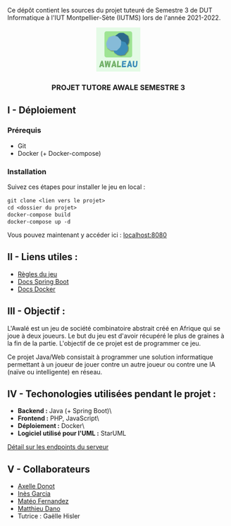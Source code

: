 Ce dépôt contient les sources du projet tuteuré de Semestre 3 de DUT Informatique à l'IUT Montpellier-Sète (IUTMS) lors de l'année 2021-2022.
<div align="center">
	<img src="resources/Logo_Awaleau.png" height="100px">
	<h3 align="center">PROJET TUTORE AWALE SEMESTRE 3</h3>
</div>

## I - Déploiement
### Prérequis
- Git
- Docker (+ Docker-compose)
### Installation
Suivez ces étapes pour installer le jeu en local :

```
git clone <lien vers le projet>
cd <dossier du projet>
docker-compose build
docker-compose up -d
```

Vous pouvez maintenant y accéder ici : [localhost:8080](http://localhost:8080/)

## II - Liens utiles :
- [Règles du jeu](https://www.regledujeu.fr/awale/)
- [Docs Spring Boot](https://docs.spring.io/spring-boot/docs/current/reference/htmlsingle/)
- [Docs Docker](https://docs.docker.com/)

## III - Objectif :
L'Awalé est un jeu de société combinatoire abstrait créé en Afrique qui se joue à deux joueurs. Le but du jeu est d'avoir récupéré le plus de graines à la fin de la partie. L'objectif de ce projet est de programmer ce jeu.

Ce projet Java/Web consistait à programmer une solution informatique permettant à un joueur de jouer contre un autre joueur ou contre une IA (naïve ou intelligente) en réseau.

## IV - Techonologies utilisées pendant le projet :
- **Backend :** Java (+ Spring Boot)\
- **Frontend :** PHP, JavaScript\
- **Déploiement :** Docker\
- **Logiciel utilisé pour l'UML :** StarUML

[Détail sur les endpoints du serveur](./endpoints.md)

## V - Collaborateurs
- [Axelle Donot](https://github.com/Axelle-Donot)
- [Inès Garcia](https://github.com/Ines-Garcia)
- [Matéo Fernandez](https://github.com/mateo-fernandez)
- [Matthieu Dano](https://github.com/matthieu-dano)
- Tutrice : Gaëlle Hisler
